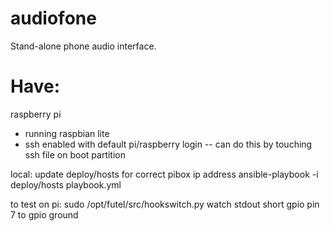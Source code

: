 # audiofone
Stand-alone phone audio interface.

# Have:

raspberry pi
- running raspbian lite
- ssh enabled with default pi/raspberry login
-- can do this by touching ssh file on boot partition

local:
  update deploy/hosts for correct pibox ip address
  ansible-playbook -i deploy/hosts playbook.yml

to test on pi:
  sudo /opt/futel/src/hookswitch.py
  watch stdout
  short gpio pin 7 to gpio ground
